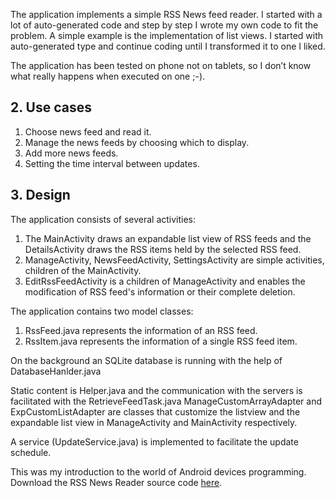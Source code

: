 
The application implements a simple RSS News feed reader. I started with a lot of auto-generated code and step by step I wrote my own code to fit the problem. A simple example is the implementation of list views. I started with auto-generated type and continue coding until I transformed it to one I liked.

The application has been tested on phone not on tablets, so I don’t know what really happens when executed on one ;-).

## 2. Use cases

1. Choose news feed and read it.
2. Manage the news feeds by choosing which to display.
3. Add more news feeds.
4. Setting the time interval between updates.


## 3. Design

The application consists of several activities:

1. The MainActivity draws an expandable list view of RSS feeds and the DetailsActivity draws the RSS items held by the selected RSS feed.
2. ManageActivity, NewsFeedActivity, SettingsActivity are simple activities, children of the MainActivity.
3. EditRssFeedActivity is a children of ManageActivity and enables the modification of RSS feed's information or their complete deletion.

The application contains two model classes:

1. RssFeed.java represents the information of an RSS feed.
2. RssItem.java represents the information of a single RSS feed item.

On the background an SQLite database is running with the help of DatabaseHanlder.java

Static content is Helper.java and the communication with the servers is facilitated with the RetrieveFeedTask.java
ManageCustomArrayAdapter and ExpCustomListAdapter are classes that customize the listview and the expandable list view in ManageActivity and MainActivity respectively.

A service (UpdateService.java) is implemented to facilitate the update schedule.


This was my introduction to the world of Android devices programming.
Download the RSS News Reader source code [here](https://github.com/RomanosTrechlis/RSSNewsReaderApp).